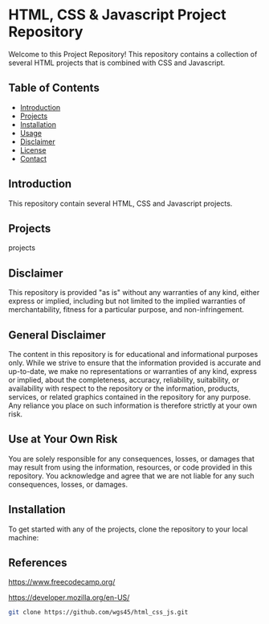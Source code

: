 # HTML, CSS & Javascript Project Repository

Welcome to this Project Repository! This repository contains a collection of several HTML projects that is combined with CSS and Javascript.

## Table of Contents

- [Introduction](#introduction)
- [Projects](#projects)
- [Installation](#installation)
- [Usage](#usage)
- [Disclaimer](#disclaimer)
- [License](#license)
- [Contact](#contact)

## Introduction

This repository contain several HTML, CSS and Javascript projects.

## Projects

projects

## Disclaimer

This repository is provided "as is" without any warranties of any kind, either express or implied, including but not limited to the implied warranties of merchantability, fitness for a particular purpose, and non-infringement. 

## General Disclaimer

The content in this repository is for educational and informational purposes only. While we strive to ensure that the information provided is accurate and up-to-date, we make no representations or warranties of any kind, express or implied, about the completeness, accuracy, reliability, suitability, or availability with respect to the repository or the information, products, services, or related graphics contained in the repository for any purpose. Any reliance you place on such information is therefore strictly at your own risk.

## Use at Your Own Risk

You are solely responsible for any consequences, losses, or damages that may result from using the information, resources, or code provided in this repository. You acknowledge and agree that we are not liable for any such consequences, losses, or damages.

## Installation

To get started with any of the projects, clone the repository to your local machine:

## References

https://www.freecodecamp.org/

https://developer.mozilla.org/en-US/

```bash
git clone https://github.com/wgs45/html_css_js.git
